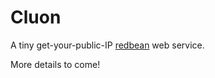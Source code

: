 # Cluon

A tiny get-your-public-IP [redbean](https://redbean.dev/) web service.

More details to come!
